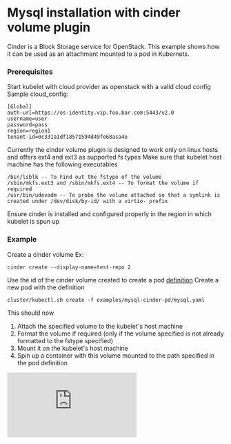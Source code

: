 # Mysql installation with cinder volume plugin

Cinder is a Block Storage service for OpenStack. This example shows how it can be used as an attachment mounted to a pod in Kubernets.

### Prerequisites

Start kubelet with cloud provider as openstack with a valid cloud config
Sample cloud_config:

```
[Global]
auth-url=https://os-identity.vip.foo.bar.com:5443/v2.0
username=user
password=pass
region=region1
tenant-id=0c331a1df18571594d49fe68asa4e
```

Currently the cinder volume plugin is designed to work only on linux hosts and offers ext4 and ext3 as supported fs types
Make sure that kubelet host machine has the following executables

```
/bin/lsblk -- To Find out the fstype of the volume
/sbin/mkfs.ext3 and /sbin/mkfs.ext4 -- To format the volume if required
/usr/bin/udevadm -- To probe the volume attached so that a symlink is created under /dev/disk/by-id/ with a virtio- prefix
```

Ensure cinder is installed and configured properly in the region in which kubelet is spun up

### Example

Create a cinder volume Ex:

`cinder create --display-name=test-repo 2`

Use the id of the cinder volume created to create a pod [definition](mysql.yaml)
Create a new pod with the definition

`cluster/kubectl.sh create -f examples/mysql-cinder-pd/mysql.yaml`

This should now

1. Attach the specified volume to the kubelet's host machine
2. Format the volume if required (only if the volume specified is not already formatted to the fstype specified)
3. Mount it on the kubelet's host machine
4. Spin up a container with this volume mounted to the path specified in the pod definition


<!-- BEGIN MUNGE: GENERATED_ANALYTICS -->
[![Analytics](https://kubernetes-site.appspot.com/UA-36037335-10/GitHub/examples/mysql-cinder-pd/README.md?pixel)]()
<!-- END MUNGE: GENERATED_ANALYTICS -->
